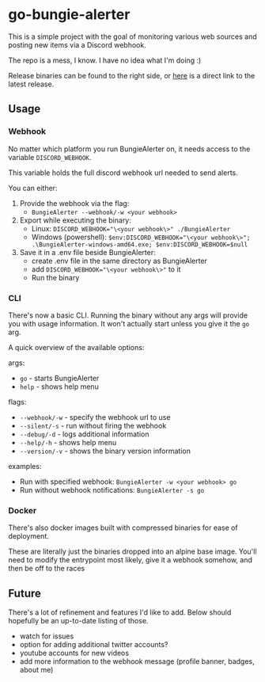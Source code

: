 # go-bungie-alerter

This is a simple project with the goal of monitoring various web sources and posting new items via a Discord webhook.

The repo is a mess, I know. I have no idea what I'm doing :)

Release binaries can be found to the right side, or [here](https://github.com/OverlyDev/go-bungie-alerter/releases/latest) is a direct link to the latest release.

## Usage

### Webhook
No matter which platform you run BungieAlerter on, it needs access to the variable `DISCORD_WEBHOOK`.

This variable holds the full discord webhook url needed to send alerts.

You can either:
1. Provide the webhook via the flag:
    - `BungieAlerter --webhook/-w <your webhook>`
2. Export while executing the binary:
    - Linux: `DISCORD_WEBHOOK="\<your webhook\>" ./BungieAlerter`
    - Windows (powershell): `$env:DISCORD_WEBHOOK="\<your webhook\>"; .\BungieAlerter-windows-amd64.exe; $env:DISCORD_WEBHOOK=$null`
3. Save it in a .env file beside BungieAlerter:
    - create .env file in the same directory as BungieAlerter
    - add `DISCORD_WEBHOOK="\<your webhook\>"` to it
    - Run the binary

### CLI
There's now a basic CLI. Running the binary without any args will provide you with usage information. It won't actually start unless you give it the `go` arg.

A quick overview of the available options:

args:
- `go`   - starts BungieAlerter
- `help` - shows help menu

flags:
- `--webhook/-w` - specify the webhook url to use
- `--silent/-s`  - run without firing the webhook
- `--debug/-d`   - logs additional information
- `--help/-h`    - shows help menu
- `--version/-v` - shows the binary version information 

examples:
- Run with specified webhook: `BungieAlerter -w <your webhook> go`
- Run without webhook notifications: `BungieAlerter -s go`


### Docker
There's also docker images built with compressed binaries for ease of deployment.

These are literally just the binaries dropped into an alpine base image. You'll need to modify the entrypoint most likely, give it a webhook somehow, and then be off to the races

## Future
There's a lot of refinement and features I'd like to add. Below should hopefully be an up-to-date listing of those.

- watch for issues
- option for adding additional twitter accounts?
- youtube accounts for new videos
- add more information to the webhook message (profile banner, badges, about me)
